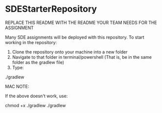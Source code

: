 # SDEStarterRepository

REPLACE THIS README WITH THE README YOUR TEAM NEEDS FOR THE ASSIGNMENT

Many SDE assignments will be deployed with this repository. To start working in the repository:

1) Clone the repository onto your machine into a new folder
2) Navigate to that folder in terminal/powershell (That is, be in the same folder as the gradlew file)
3) Type:

./gradlew

MAC NOTE:

If the above doesn't work, use:

chmod +x ./gradlew
./gradlew

